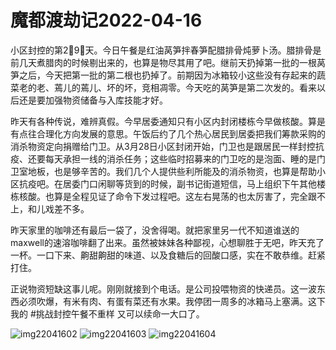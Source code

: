 # 魔都渡劫记2022-04-16

小区封控的第2⃣️9⃣️天。今日午餐是红油莴笋拌春笋配腊排骨炖萝卜汤。腊排骨是前几天煮腊肉的时候剔出来的，也算是物尽其用了吧。继前天扔掉第一批的一根莴笋之后，今天把第一批的第二根也扔掉了。前期因为冰箱较小这些没有存起来的蔬菜老的老、蔫儿的蔫儿、坏的坏，竞相凋零。今天吃的莴笋是第二次发的。看来以后还是要加强物资储备与入库技能才好。

昨天有各种传说，难辨真假。今早居委通知只有小区内封闭楼栋今早做核酸。算是有点往合理化方向发展的意思。午饭后约了几个热心居民到居委把我们筹款采购的消杀物资定向捐赠给门卫。从3月28日小区封闭开始，门卫也是跟居民一样封控抗疫、还要每天承担一线的消杀任务；这些临时招募来的门卫吃的是泡面、睡的是门卫室地板，也是够辛苦的。我们几个人提供些利所能及的消杀物资，也算是帮助小区抗疫吧。在居委门口闲聊等货到的时候，副书记街道短信，马上组织下午其他楼栋核酸。也算是全程见证了命令下发过程吧。这左右晃荡的也太厉害了，完全跟不上，和儿戏差不多。

昨天家里的咖啡还有最后一袋了，没舍得喝。就把家里另一代不知道谁送的maxwell的速溶咖啡翻了出来。虽然被妹妹各种鄙视，心想聊胜于无吧，昨天充了一杯。一口下来、齁甜齁甜的味道、以及食糖后的回酸口感，实在不敢恭维。赶紧打住。

正说物资短缺这事儿呢。刚刚就接到个电话。是公司投喂物资的快递员。这一波东西必须吹爆，有米有肉、有蛋有菜还有水果。我停团一周多的冰箱马上塞满。这下我的 #挑战封控午餐不重样 又可以续命一大口了。

<img decoding="async" src="https://i0.wp.com/s2.loli.net/2022/05/02/21VIsqMyY36peON.jpg?w=640&#038;ssl=1" alt="img22041602" data-recalc-dims="1" />  
<img decoding="async" src="https://i0.wp.com/s2.loli.net/2022/05/02/n6SeuFJhzWp3dK2.jpg?w=640&#038;ssl=1" alt="img22041603" data-recalc-dims="1" />  
<img decoding="async" src="https://i0.wp.com/s2.loli.net/2022/05/02/MkSydteY6CxBJKi.jpg?w=640&#038;ssl=1" alt="img22041604" data-recalc-dims="1" />
